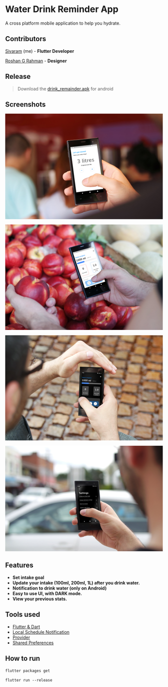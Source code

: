 # Water Drink Reminder App

A cross platform mobile application to help you hydrate.

## Contributors

[Sivaram](https://github.com/ThalapathySiva) (me) - **Flutter Developer**

[Roshan G Rahman](http://github.com/roshanrahman) - **Designer**

## Release

> Download the [drink_remainder.apk](https://drive.google.com/open?id=1FDFxegr2W8v9EvL3-Jgso2JDfcwPddBU) for android

## Screenshots

![](github_assets/four.jpg)


![](github_assets/three.jpg)


![](github_assets/one.png)


![](github_assets/two.png)

## Features
- **Set intake goal**
- **Update your intake (100ml, 200ml, 1L) after you drink water.**
- **Notification to drink water (only on Android)**
- **Easy to use UI, with DARK mode.**
- **View your previous stats.**

## Tools used
- [Flutter & Dart](http://flutter.dev)
- [Local Schedule Notification](https://pub.dev/packages/local_notifications)
- [Provider](https://pub.dev/packages/provider)
- [Shared Preferences](https://pub.dev/packages/shared_preferences)

## How to run
```
flutter packages get
```

```
flutter run --release
```
